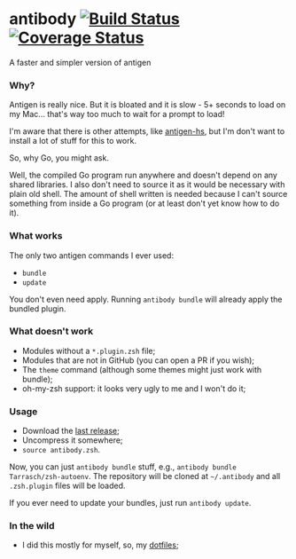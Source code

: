 # antibody [![Build Status](https://travis-ci.org/caarlos0/antibody.svg?branch=master)](https://travis-ci.org/caarlos0/antibody) [![Coverage Status](https://coveralls.io/repos/caarlos0/antibody/badge.svg?branch=badges)](https://coveralls.io/r/caarlos0/antibody?branch=master)

A faster and simpler version of antigen

### Why?

Antigen is really nice. But it is bloated and it is slow - 5+ seconds to load
on my Mac... that's way too much to wait for a prompt to load!

I'm aware that there is other attempts, like
[antigen-hs](https://github.com/Tarrasch/antigen-hs), but I'm don't want to
install a lot of stuff for this to work.

So, why Go, you might ask.

Well, the compiled Go program run anywhere and doesn't depend on any shared
libraries. I also don't need to source it as it would be necessary with
plain old shell. The amount of shell written is needed because I can't source
something from inside a Go program (or at least don't yet know how to do it).

### What works

The only two antigen commands I ever used:

- `bundle`
- `update`

You don't even need apply. Running `antibody bundle` will already apply the
bundled plugin.

### What doesn't work

- Modules without a `*.plugin.zsh` file;
- Modules that are not in GitHub (you can open a PR if you wish);
- The `theme` command (although some themes might just work with bundle);
- oh-my-zsh support: it looks very ugly to me and I won't do it;

### Usage

- Download the [last release](https://github.com/caarlos0/antibody/releases/);
- Uncompress it somewhere;
- `source antibody.zsh`.

Now, you can just `antibody bundle` stuff, e.g.,
`antibody bundle Tarrasch/zsh-autoenv`. The repository will be cloned at
`~/.antibody` and all `.zsh.plugin` files will be loaded.

If you ever need to update your bundles, just run `antibody update`.

### In the wild

- I did this mostly for myself, so, my [dotfiles](https://github.com/caarlos0/dotfiles/pull/78);
